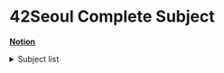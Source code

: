 # 42Seoul Complete Subject

[**Notion**][Notion]

<details>
<summary> Subject list </summary>
<p>
	- LaPiscine
	<br>- libft
	<br>- get_next_line
	<br>- born2beroot
	<br>- ft_printf
	<br>- push_swap
	<br>- so_long
	<br>- minitalk
	<br>- minishell
	<br>- Philosopher
	<br>- Cub3D
	<br>- NetPractice
	<br>- CPP Module 00-04
	<br>- Inception
</p>
</details>

[Notion]: https://sapphire-sardine-55a.notion.site/42Seoul-e97fc1974224406788ad77ca63ccfe5f?pvs=4
